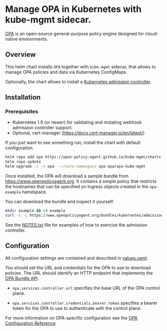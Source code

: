 # Manage OPA in Kubernetes with kube-mgmt sidecar.

[OPA](https://www.openpolicyagent.org) is an open-source general-purpose policy
engine designed for cloud-native environments.

## Overview

This helm chart installs `OPA` together with `kube-mgmt` sidecar, 
that allows to manage OPA policies and data via Kubernetes ConfigMaps.

Optionally, the chart allows to install a [Kubernetes admission
controller](https://kubernetes.io/docs/reference/access-authn-authz/admission-controllers/).

## Installation

### Prerequisites

- Kubernetes 1.9 (or newer) for validating and mutating webhook admission
  controller support.
- Optional, cert-manager (https://docs.cert-manager.io/en/latest/)

If you just want to see something run, install the chart with default configuration.

```bash
helm repo add opa https://open-policy-agent.github.io/kube-mgmt/charts
helm repo update
helm upgrade -i -n opa --create-namespace opa opa/opa-kube-mgmt
```

Once installed, the OPA will download a sample bundle from https://www.openpolicyagent.org. 
It contains a simple policy that restricts the hostnames that can be specified on Ingress objects created in the
`opa-example` namespace. 

You can download the bundle and inspect it yourself:

```bash
mkdir example && cd example
curl -s -L https://www.openpolicyagent.org/bundles/kubernetes/admission | tar xzv
```

See the [NOTES.txt](./templates/NOTES.txt) file for examples of how to exercise
the admission controller.

## Configuration

All configuration settings are contained and described in [values.yaml](values.yaml).

You should set the URL and credentials for the OPA to use to download policies.
The URL should identify an HTTP endpoint that implements the [OPA Bundle
API](https://www.openpolicyagent.org/docs/bundles.html).

- `opa.services.controller.url` specifies the base URL of the OPA control plane.

- `opa.services.controller.credentials.bearer.token` specifies a bearer token
  for the OPA to use to authenticate with the control plane.

For more information on OPA-specific configuration see the [OPA Configuration
Reference](https://www.openpolicyagent.org/docs/configuration.html).


